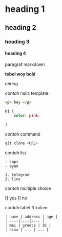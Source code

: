 # heading 1

## heading 2

### heading 3

#### heading 4

paragraf markdown

**tebel woy bold**

*miring*

contoh nulis template

```html
<p> hey </p>
```

```css
h1 {
    color: pink;

}
```

contoh command

```sh
git clone <URL>
```

contoh list

```
- sapi
- ayam
```

```
1. telegram
2. line
```

contoh multiple choice

[] yes
[] no

contoh tabel 3 kolom

```
| name | address | age |
| ----|----|---- |
| mei | greece | 30 |
| nisa | ... | ... |
```


